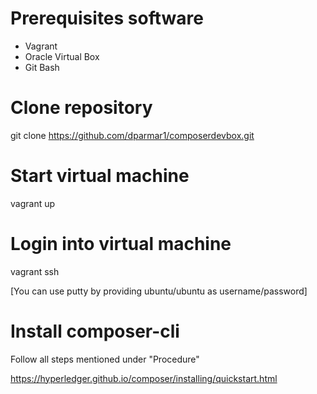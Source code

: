 

# Prerequisites software

- Vagrant
- Oracle Virtual Box
- Git Bash

# Clone repository

git clone https://github.com/dparmar1/composerdevbox.git

# Start virtual machine 

vagrant up

# Login into virtual machine

vagrant ssh

[You can use putty by providing ubuntu/ubuntu as username/password]

# Install composer-cli

Follow all steps mentioned under "Procedure" 

https://hyperledger.github.io/composer/installing/quickstart.html

